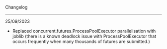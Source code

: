Changelog

---

25/09/2023
- Replaced concurrent.futures.ProcessPoolExecutor parallelisation with joblib (there is a known deadlock issue with ProcessPoolExecutor that occurs frequently when many thousands of futures are submitted.)